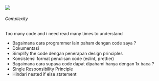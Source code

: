 <StandardTab choosen="maintainability" />

<div class="h-full overflow-y-auto m-4">
  <div class="flex flex-row space-x-5">
    <div class="flex-1">
      <img src="https://i.ibb.co/Jjk2T8t/signup.png" class="h-72" />
    </div>
    <div class="flex-1 overflow-y-auto h-72">
      <h6 v-click>Complexity</h6>
      <span v-after class="text-xs">Too many code and i need read many times to understand</span>
      <ul class="text-xs font-extralight mt-5">
        <li v-click>Bagaimana cara programmer lain paham dengan code saya ?</li>
        <li class="!ml-8 font-semibold" v-click>Dokumentasi</li>
        <li class="!ml-8 font-semibold" v-click>Simplify the code dengan penerapan design principles</li>
        <li class="!ml-8 font-semibold" v-click>Konsistensi format penulisan code (eslint, prettier)</li>
        <li v-click>Bagaimana cara supaya code dapat dipahami hanya dengan 1x baca ?</li>
        <li class="!ml-8 font-semibold" v-click>Single Responsibility Principle</li>
        <li class="!ml-8 font-semibold" v-click>Hindari nested if else statement</li>
      </ul>
    </div>
  </div>
</div>

<!--
Time: 16:00

- concern ini biasanya untuk code yang complex dan banyak
- setelah ini kita akan coba baca kembali code yang sudah kita buat
-->